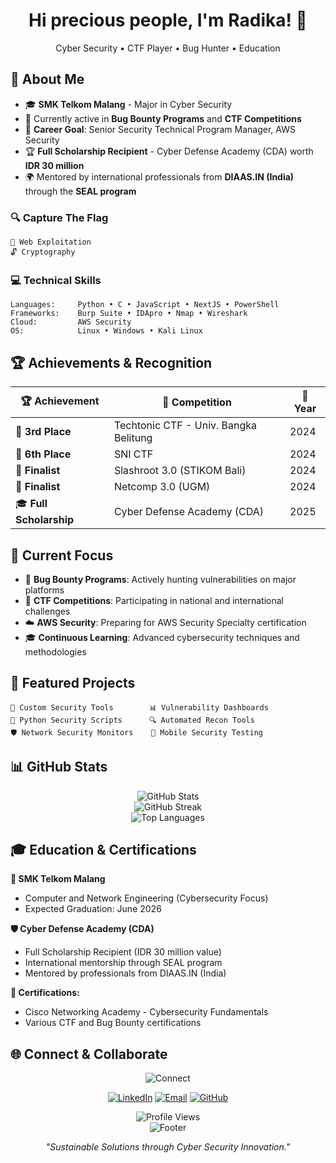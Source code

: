 <div align="center"> <h1>Hi precious people, I'm Radika! 👋</h1>
  <p>Cyber Security • CTF Player • Bug Hunter • Education</p> 
</div>

## 🚀 About Me 
- 🎓 **SMK Telkom Malang** - Major in Cyber Security
- 🔭 Currently active in **Bug Bounty Programs** and **CTF Competitions**
- 🎯 **Career Goal**: Senior Security Technical Program Manager, AWS Security
- 🏆 **Full Scholarship Recipient** - Cyber Defense Academy (CDA) worth **IDR 30 million**
- 🌍 Mentored by international professionals from **DIAAS.IN (India)** through the **SEAL program**

### 🔍 **Capture The Flag**
```
🐛 Web Exploitation
🔓 Cryptography         
```

### 💻 **Technical Skills**
```
Languages:     Python • C • JavaScript • NextJS • PowerShell
Frameworks:    Burp Suite • IDApro • Nmap • Wireshark
Cloud:         AWS Security
OS:            Linux • Windows • Kali Linux 
```

## 🏆 Achievements & Recognition

| 🏆 Achievement | 🎯 Competition | 📅 Year |
|----------------|----------------|----------|
| 🥉 **3rd Place** | Techtonic CTF - Univ. Bangka Belitung | 2024 |
| 🏅 **6th Place** | SNI CTF | 2024 |
| 🏅 **Finalist** | Slashroot 3.0 (STIKOM Bali) | 2024 |
| 🏅 **Finalist** | Netcomp 3.0 (UGM) | 2024 |
| 🎓 **Full Scholarship** | Cyber Defense Academy (CDA) | 2025 |

## 🎯 Current Focus

- 🐛 **Bug Bounty Programs**: Actively hunting vulnerabilities on major platforms
- 🚩 **CTF Competitions**: Participating in national and international challenges  
- ☁️ **AWS Security**: Preparing for AWS Security Specialty certification
- 🎓 **Continuous Learning**: Advanced cybersecurity techniques and methodologies

## 🌟 Featured Projects

```
🔧 Custom Security Tools        📊 Vulnerability Dashboards
🐍 Python Security Scripts      🔍 Automated Recon Tools
🛡️ Network Security Monitors    📱 Mobile Security Testing
```

## 📊 GitHub Stats

<div align="center">
  <img src="https://github-readme-stats.vercel.app/api?username=yourusername&show_icons=true&theme=radical&hide_border=true&bg_color=0D1117&title_color=00FF41&icon_color=00FF41&text_color=FFFFFF" alt="GitHub Stats" />
</div>

<div align="center">
  <img src="https://github-readme-streak-stats.herokuapp.com/?user=yourusername&theme=radical&hide_border=true&background=0D1117&stroke=00FF41&ring=00FF41&fire=FF6B6B&currStreakLabel=00FF41" alt="GitHub Streak" />
</div>

<div align="center">
  <img src="https://github-readme-stats.vercel.app/api/top-langs/?username=yourusername&layout=compact&theme=radical&hide_border=true&bg_color=0D1117&title_color=00FF41&text_color=FFFFFF" alt="Top Languages" />
</div>

## 🎓 Education & Certifications

**🏫 SMK Telkom Malang**
- Computer and Network Engineering (Cybersecurity Focus)
- Expected Graduation: June 2026

**🛡️ Cyber Defense Academy (CDA)**
- Full Scholarship Recipient (IDR 30 million value)
- International mentorship through SEAL program
- Mentored by professionals from DIAAS.IN (India)

**📜 Certifications:**
- Cisco Networking Academy - Cybersecurity Fundamentals
- Various CTF and Bug Bounty certifications

## 🌐 Connect & Collaborate

<div align="center">
  <img src="https://readme-typing-svg.herokuapp.com?font=Fira+Code&size=18&pause=2000&color=FF6B6B&center=true&width=500&lines=Let's+collaborate+on+cybersecurity!;Always+open+to+new+challenges;Bug+bounty+partnerships+welcome!" alt="Connect" />
</div>

<div align="center">

[![LinkedIn](https://img.shields.io/badge/LinkedIn-0077B5?style=for-the-badge&logo=linkedin&logoColor=white)](https://linkedin.com/in/aksaradika)
[![Email](https://img.shields.io/badge/Email-D14836?style=for-the-badge&logo=gmail&logoColor=white)](mailto:aksaradika.32@moklet.org)
[![GitHub](https://img.shields.io/badge/GitHub-100000?style=for-the-badge&logo=github&logoColor=white)](https://github.com/aksaradika)

</div>

<div align="center">
  <img src="https://komarev.com/ghpvc/?username=yourusername&color=00FF41&style=flat-square&label=Profile+Views" alt="Profile Views" />
</div>

<div align="center">
  <img src="https://readme-typing-svg.herokuapp.com?font=Fira+Code&size=16&pause=3000&color=00FF41&center=true&width=600&lines=🔐+Securing+the+digital+world%2C+one+bug+at+a+time;🚩+CTF+Player+•+Bug+Hunter+•+Future+AWS+Security+Expert" alt="Footer" />
</div>

<div align="center">

*"Sustainable Solutions through Cyber Security Innovation."*

</div>

